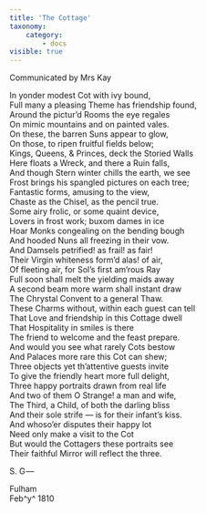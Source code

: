 ```yaml
---
title: 'The Cottage'
taxonomy:
    category:
        - docs
visible: true
---
```


<div class="author">Communicated by Mrs Kay</div>

In yonder modest Cot with ivy bound,  
Full many a pleasing Theme has friendship found,  
Around the pictur’d Rooms the eye regales  
On mimic mountains and on painted vales.  
On these, the barren Suns appear to glow,  
On those, to ripen fruitful fields below;  
Kings, Queens, & Princes, deck the Storied Walls  
Here floats a Wreck, and there a Ruin falls,  
And though Stern winter chills the earth, we see  
Frost brings his spangled pictures on each tree;  
Fantastic forms, amusing to the view,  
Chaste as the Chisel, as the pencil true.  
Some airy frolic, or some quaint device,  
Lovers in frost work; buxom dames in ice  
Hoar Monks congealing on the bending bough  
And hooded Nuns all freezing in their vow.  
And Damsels petrified! as frail! as fair!  
Their Virgin whiteness form’d alas! of air,  
Of fleeting air, for Sol’s first am’rous Ray  
Full soon shall melt the yielding maids away  
A second beam more warm shall instant draw  
The Chrystal Convent to a general Thaw.  
These Charms without, within each guest can tell  
That Love and friendship in this Cottage dwell  
That Hospitality in smiles is there  
The friend to welcome and the feast prepare.  
And would you see what rarely Cots bestow  
And Palaces more rare this Cot can shew;  
Three objects yet th’attentive guests invite  
To give the friendly heart more full delight,  
Three happy portraits drawn from real life  
And two of them O Strange! a man and wife,  
The Third, a Child, of both the darling bliss  
And their sole strife — is for their infant’s kiss.  
And whoso’er disputes their happy lot  
Need only make a visit to the Cot  
But would the Cottagers these portraits see  
Their faithful Mirror will reflect the three.  
  
S. G —  
  
Fulham  
Feb^y^ 1810